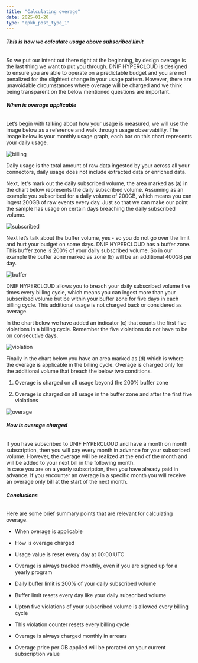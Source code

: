 ```yaml
---
title: "Calculating overage"
date: 2025-01-20
type: "epkb_post_type_1"
---
```


###### **This is how we calculate usage above subscribed limit**

So we put our intent out there right at the beginning, by design overage is the last thing we want to put you through. DNIF HYPERCLOUD is designed to ensure you are able to operate on a predictable budget and you are not penalized for the slightest change in your usage pattern. However, there are unavoidable circumstances where overage will be charged and we think being transparent on the below mentioned questions are important. 

###### **When is overage applicable**

Let’s begin with talking about how your usage is measured, we will use the image below as a reference and walk through usage observability. The image below is your monthly usage graph, each bar on this chart represents your daily usage. 

![billing](images/billing.png)

Daily usage is the total amount of raw data ingested by your across all your connectors, daily usage does not include extracted data or enriched data.

Next, let's mark out the daily subscribed volume, the area marked as (a) in the chart below represents the daily subscribed volume. Assuming as an example you subscribed for a daily volume of 200GB, which means you can ingest 200GB of raw events every day. Just so that we can make our point the sample has usage on certain days breaching the daily subscribed volume.

![subscribed](images/subscribed.png)

Next let’s talk about the buffer volume, yes - so you do not go over the limit and hurt your budget on some days. DNIF HYPERCLOUD has a buffer zone. This buffer zone is 200% of your daily subscribed volume. So in our example the buffer zone marked as zone (b) will be an additional 400GB per day. 

![buffer](images/buffer.png)

DNIF HYPERCLOUD allows you to breach your daily subscribed volume five times every billing cycle, which means you can ingest more than your subscribed volume but be within your buffer zone for five days in each billing cycle. This additional usage is not charged back or considered as overage.

In the chart below we have added an indicator (c) that counts the first five violations in a billing cycle. Remember the five violations do not have to be on consecutive days.

![violation](images/violation.png)

Finally in the chart below you have an area marked as (d) which is where the overage is applicable in the billing cycle. Overage is charged only for the additional volume that breach the below two conditions.

1. Overage is charged on all usage beyond the 200% buffer zone

3. Overage is charged on all usage in the buffer zone and after the first five violations

![overage](images/overage.png)

###### **How is overage charged**

If you have subscribed to DNIF HYPERCLOUD and have a month on month subscription, then you will pay every month in advance for your subscribed volume. However, the overage will be realized at the end of the month and will be added to your next bill in the following month.  
In case you are on a yearly subscription, then you have already paid in advance. If you encounter an overage in a specific month you will receive an overage only bill at the start of the next month.

###### **Conclusions**

Here are some brief summary points that are relevant for calculating overage.

- When overage is applicable

- How is overage charged

- Usage value is reset every day at 00:00 UTC

- Overage is always tracked monthly, even if you are signed up for a yearly program

- Daily buffer limit is 200% of your daily subscribed volume

- Buffer limit resets every day like your daily subscribed volume

- Upton five violations of your subscribed volume is allowed every billing cycle

- This violation counter resets every billing cycle

- Overage is always charged monthly in arrears

- Overage price per GB applied will be prorated on your current subscription value
